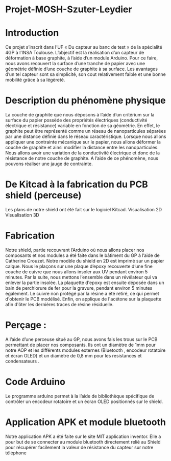 # Projet-MOSH-Szuter-Leydier

# Introduction

Ce projet s’inscrit dans l’UF « Du capteur au banc de test » de la spécialité 4GP à l’INSA Toulouse. 
L’objectif est la réalisation d’un capteur de déformation à base graphite, à l’aide d’un module Arduino. Pour ce faire, nous avons recouvert la surface d’une tranche de papier avec une géométrie définie d’une couche de graphite à sa surface. Les avantages d’un tel capteur sont sa simplicité, son cout relativement faible et une bonne mobilité grâce à sa légèreté.

# Description du phénomène physique

La couche de graphite que nous déposons à l’aide d’un critérium sur la surface du papier possède des propriétés électriques (conductivité électrique et résistance) variable en fonction de sa géométrie. En effet, le graphite peut être représenté comme un réseau de nanoparticules séparées par une distance définie dans le réseau caractéristique. Lorsque nous allons appliquer une contrainte mécanique sur le papier, nous allons déformer la couche de graphite et ainsi modifier la distance entre les nanoparticules. Nous allons avoir une variation de la conductivité électrique et donc de la résistance de notre couche de graphite. A l’aide de ce phénomène, nous pouvons réaliser une jauge de contrainte.

# De Kitcad à la fabrication du PCB shield (perceuse)

Les plans de notre shield ont été fait sur le logiciel Kitcad.
Visualisation 2D
Visualisation 3D

# Fabrication 

Notre shield, partie recouvrant l’Arduino où nous allons placer nos composants et nos modules a été faite dans le bâtiment du GP à l’aide de Catherine Crouzet. Notre modèle du shield en 2D est imprimé sur un papier calque. Nous le plaçons sur une plaque d’epoxy recouverte d’une fine couche de cuivre que nous allons insoler aux UV pendant environ 5 minutes. Par la suite, nous mettons l’ensemble dans un révélateur qui va enlever la partie insolée. La plaquette d'epoxy est ensuite déposée dans un bain de perchlorure de fer pour la gravure, pendant environ 5 minutes également. Le cuivre non protégé par la résine a été retiré, ce qui permet d'obtenir le PCB modélisé. Enfin, on applique de l'acétone sur la plaquette afin d'ôter les dernières traces de résine résiduelle.



# Perçage : 

A l’aide d’une perceuse situé au GP, nous avons fais les trous sur le PCB permettant de placer nos composants. Ils ont un diamètre de 1mm pour notre AOP et les différents modules externes (Bluetooth , encodeur rotatoire et écran OLED)  et un diamètre de 0,8 mm pour les resistances et condensateurs .

# Code Arduino

Le programme arduino permet à la l’aide de bibliothèque spécifique de contrôler un encodeur rotatoire et un écran OLED positionnés sur le shield.

# Application APK et module bluetooth

Notre application APK a été faite sur le site MIT application inventor. Elle a pour but de se connecter au module bluetooth directement relié au Shield pour récupérer facilement la valeur de résistance du capteur sur notre téléphone

